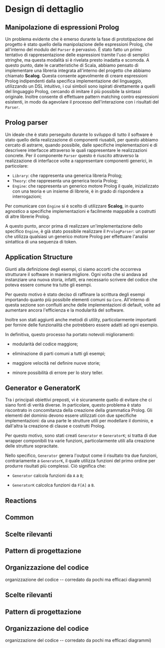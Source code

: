 # Design di dettaglio

## Manipolazione di espressioni Prolog

Un problema evidente che è emerso durante la fase di prototipazione del progetto
è stato quello della manipolazione delle espressioni Prolog, che all'interno del
modulo del `Parser` è pervasivo. È stato fatto un primo tentativo di
rappresentazione delle espressioni tramite l'uso di semplici stringhe, ma questa
modalità si è rivelata presto inadatta e scomoda. A questo punto, date le
caratteristiche di Scala, abbiamo pensato di implementare una libreria integrata
all'interno del progetto che abbiamo chiamato **Scalog**. Questa consente
agevolmente di creare espressioni Prolog indipendenti dalla specifica
implementazione del linguaggio, utilizzando un DSL intuitivo, i cui simboli sono
ispirati direttamente a quelli del linguaggio Prolog, cercando di imitare il più
possibile la sintassi originale. Inoltre consente di effettuare pattern matching
contro espressioni esistenti, in modo da agevolare il processo dell'interazione
con i risultati del `Parser`.

## Prolog parser

Un ideale che è stato perseguito durante lo sviluppo di tutto il software è
stato quello della realizzazione di componenti riusabili, per questo abbiamo
cercato di astrarre, quando possibile, dalle specifiche implementazioni e di
descrivere interfacce attraverso le quali rappresentare le realizzazioni
concrete. Per il componente `Parser` questo è riuscito attraverso la
realizzazione di interfacce volte a rappresentare componenti generici, in
particolare:

- `Library`: che rappresenta una generica libreria Prolog;
- `Theory`: che rappresenta una generica teoria Prolog;
- `Engine`: che rappresenta un generico motore Prolog il quale, inizializzato
  con una teoria e un insieme di librerie, è in grado di rispondere a
  interrogazioni;

Per comunicare con `Engine` si è scelto di utilizzare **Scalog**, in quanto
agnostico a specifiche implementazioni e facilmente mappabile a costrutti di
altre librerie Prolog.

A questo punto, ancor prima di realizzare un'implementazione dello specifico
`Engine`, è già stato possibile realizzare il `PrologParser`: un parser che
utilizza qualsiasi un generico motore Prolog per effettuare l'analisi sintattica
di una sequenza di token.

## Application Structure

Giunti alla definizione degli esempi, ci siamo accorti che occorreva strutturare
il software in maniera migliore. Ogni volta che si andava ad instanziare una
nuova storia, infatti, era necessario scrivere del codice che poteva essere
comune tra tutte gli esempi.

Per questo motivo è stato deciso di raffinare la scrittura degli esempi
importando quanto più possibile elementi comuni su `Core`. All'interno di questa
sezione son confluiti anche delle implementazioni di default, volte ad aumentare
ancora l'efficienza e la modularità del software.

Inoltre son stati aggiunti anche metodi di utility, particolarmente importanti
per fornire delle funzionalità che potrebbero essere adatti ad ogni esempio.

In definitiva, questo processo ha portato notevoli miglioramenti:

- modularità del codice maggiore;

- eliminazione di parti comuni a tutti gli esempi;

- maggiore velocità nel definire nuove storie;

- minore possibilità di errore per lo story teller.

## Generator e GeneratorK

Tra i principali obiettivi preposti, vi è sicuramente quello di evitare che ci
siano fonti di verità diverse. In particolare, questo problema è stato
riscontrato in concomitanza della creazione della grammatica Prolog. Gli
elementi del dominio devono essere utilizzati con due specifiche
implementazioni: da una parte le strutture utili per modellare il dominio, e
dall'altra la creazione di clause e costrutti Prolog.

Per questo motivo, sono stati creati `Generator` e `GeneratorK`; si tratta di
due wrapper componibili tra varie funzioni, particolarmente utili alla creazione
delle strutture sopracitate.

Nello specifico, `Generator` genera l'output come il risultato tra due funzioni,
contrariamente a `GeneratorK`, il quale utilizza funzioni del primo ordine per
produrre risultati più complessi. Ciò significa che:

- `Generator` calcola funzioni da `A` a `B`;

- `GeneratorK` calcolca funzioni da `F[A]` a `B`.

<!--
questo va su implementazione

Occorre sottolineare che in `GeneratorK`, il valore restituito `B`
debba essere un monoide
-->

## Reactions

## Common

## Scelte rilevanti

## Pattern di progettazione

## Organizzazione del codice

organizzazione del codice -- corredato da pochi ma efficaci diagrammi)

<!--
Secondo me i dependent types è meglio che stanno nel 4
Approfondimento su model, da path dependent types ->
a dependent types, diagramma trait di commons, l'implementazione
magica di Reaction, dettaglio del parsing/lexer

Suddividerei i capitoli common/parser, ecc.. dentro a organizzazione
del codice

Il design di dettaglio "esplode" (dettaglia) l'architettura, ma viene
concettualmente prima dell'implementazione, quindi non metteteci diagrammi
ultra-dettagliati estratti dal codice, quelli vanno nella parte di
implementazione eventualmente.
-->

## Scelte rilevanti

## Pattern di progettazione

## Organizzazione del codice

organizzazione del codice -- corredato da pochi ma efficaci diagrammi)
